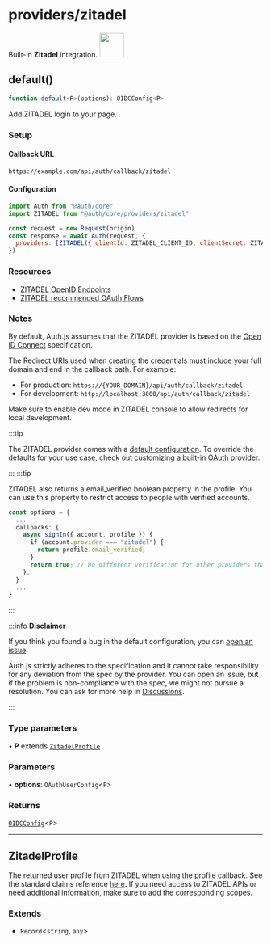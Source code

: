 # providers/zitadel

<div style={{backgroundColor: "#000", display: "flex", justifyContent: "space-between", color: "#fff", padding: 16}}>
<span>Built-in <b>Zitadel</b> integration.</span>
<a href="https://zitadel.com/">
  <img style={{display: "block"}} src="https://authjs.dev/img/providers/zitadel.svg" height="48"/>
</a>
</div>

## default()

```ts
function default<P>(options): OIDCConfig<P>
```

Add ZITADEL login to your page.

### Setup

#### Callback URL
```
https://example.com/api/auth/callback/zitadel
```

#### Configuration
```js
import Auth from "@auth/core"
import ZITADEL from "@auth/core/providers/zitadel"

const request = new Request(origin)
const response = await Auth(request, {
  providers: [ZITADEL({ clientId: ZITADEL_CLIENT_ID, clientSecret: ZITADEL_CLIENT_SECRET })],
})
```

### Resources
- [ZITADEL OpenID Endpoints](https://zitadel.com/docs/apis/openidoauth/endpoints)
- [ZITADEL recommended OAuth Flows](https://docs.zitadel.com/docs/guides/integrate/oauth-recommended-flows)

### Notes

By default, Auth.js assumes that the ZITADEL provider is
based on the [Open ID Connect](https://openid.net/specs/openid-connect-core-1_0.html) specification.

The Redirect URIs used when creating the credentials must include your full domain and end in the callback path. For example:
- For production: `https://{YOUR_DOMAIN}/api/auth/callback/zitadel`
- For development: `http://localhost:3000/api/auth/callback/zitadel`

Make sure to enable dev mode in ZITADEL console to allow redirects for local development.

:::tip

The ZITADEL provider comes with a [default configuration](https://github.com/nextauthjs/next-auth/blob/main/packages/core/src/providers/zitadel.ts).
To override the defaults for your use case, check out [customizing a built-in OAuth provider](https://authjs.dev/guides/providers/custom-provider#override-default-options).

:::
:::tip

ZITADEL also returns a email_verified boolean property in the profile. You can use this property to restrict access to people with verified accounts.
```ts title=pages/api/auth/[...nextauth].js
const options = {
  ...
  callbacks: {
    async signIn({ account, profile }) {
      if (account.provider === "zitadel") {
        return profile.email_verified;
      }
      return true; // Do different verification for other providers that don't have `email_verified`
    },
  }
  ...
}
```

:::

:::info **Disclaimer**

If you think you found a bug in the default configuration, you can [open an issue](https://authjs.dev/new/provider-issue).

Auth.js strictly adheres to the specification and it cannot take responsibility for any deviation from
the spec by the provider. You can open an issue, but if the problem is non-compliance with the spec,
we might not pursue a resolution. You can ask for more help in [Discussions](https://authjs.dev/new/github-discussions).

:::

### Type parameters

• **P** extends [`ZitadelProfile`](/reference/core/providers/zitadel.md#zitadelprofile)

### Parameters

• **options**: `OAuthUserConfig`\<`P`\>

### Returns

[`OIDCConfig`](/reference/core/providers.md#oidcconfigprofile)\<`P`\>

***

## ZitadelProfile

The returned user profile from ZITADEL when using the profile callback. See the standard claims reference [here](https://zitadel.com/docs/apis/openidoauth/claims#standard-claims).
If you need access to ZITADEL APIs or need additional information, make sure to add the corresponding scopes.

### Extends

- `Record`\<`string`, `any`\>
